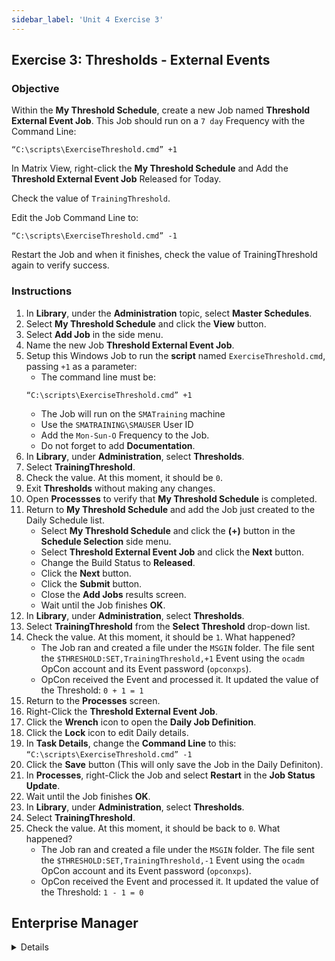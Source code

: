 ```yaml
---
sidebar_label: 'Unit 4 Exercise 3'
---
```


## Exercise 3: Thresholds - External Events

### Objective 

Within the **My Threshold Schedule**, create a new Job named **Threshold External Event Job**. This Job should run on a ```7 day``` Frequency with the Command Line:

```
“C:\scripts\ExerciseThreshold.cmd” +1
```

In Matrix View, right-click the **My Threshold Schedule** and Add the **Threshold External Event Job** Released for Today.

Check the value of ```TrainingThreshold```.

Edit the Job Command Line to:

```
“C:\scripts\ExerciseThreshold.cmd” -1
```

Restart the Job and when it finishes, check the value of TrainingThreshold again to verify success.

### Instructions

1.	In **Library**, under the **Administration** topic, select **Master Schedules**.
2.	Select **My Threshold Schedule** and click the **View** button.
3.	Select **Add Job** in the side menu.
4.	Name the new Job **Threshold External Event Job**.
5.	Setup this Windows Job to run the **script** named ```ExerciseThreshold.cmd```, passing ```+1``` as a parameter:
	* The command line must be: 
	```
	“C:\scripts\ExerciseThreshold.cmd” +1
	```
	* The Job will run on the ```SMATraining``` machine
	* Use the ```SMATRAINING\SMAUSER``` User ID 
	* Add the ```Mon-Sun-O``` Frequency to the Job.
	* Do not forget to add **Documentation**.
6.	In **Library**, under **Administration**, select **Thresholds**.
7.	Select **TrainingThreshold**.
8.	Check the value. At this moment, it should be ```0```.
9.  Exit **Thresholds** without making any changes.
10.	Open **Processses** to verify that **My Threshold Schedule** is completed.
11. Return to **My Threshold Schedule** and add the Job just created to the Daily Schedule list.
	* Select **My Threshold Schedule** and click the **(+)** button in the **Schedule Selection** side menu.
	* Select **Threshold External Event Job** and click the **Next** button.
	* Change the Build Status to **Released**.
	* Click the **Next** button.
	* Click the **Submit** button.
	* Close the **Add Jobs** results screen.
	* Wait until the Job finishes **OK**.
18.	In **Library**, under **Administration**, select **Thresholds**.
19.	Select **TrainingThreshold** from the **Select Threshold** drop-down list.
20.	Check the value. At this moment, it should be ```1```. What happened?
	* The Job ran and created a file under the ```MSGIN``` folder. The file sent the ```$THRESHOLD:SET,TrainingThreshold,+1``` Event using the ```ocadm``` OpCon account and its Event password (```opconxps```).
	* OpCon received the Event and processed it. It updated the value of the Threshold: ```0 + 1 = 1```
21.	Return to the **Processes** screen.
22.	Right-Click the **Threshold External Event Job**.
23. Click the **Wrench** icon to open the **Daily Job Definition**.
24. Click the **Lock** icon to edit Daily details.
24.	In **Task Details**, change the **Command Line** to this: ```“C:\scripts\ExerciseThreshold.cmd” -1```
25.	Click the **Save** button (This will only save the Job in the Daily Definiton).
26.	In **Processes**, right-Click the Job and select **Restart** in the **Job Status Update**.
27.	Wait until the Job finishes **OK**.
28.	In **Library**, under **Administration**, select **Thresholds**.
29.	Select **TrainingThreshold**.
30.	Check the value. At this moment, it should be back to ```0```. What happened?
	* The Job ran and created a file under the ```MSGIN``` folder. The file sent the ```$THRESHOLD:SET,TrainingThreshold,-1``` Event using the ```ocadm``` OpCon account and its Event password (```opconxps```).
	* OpCon received the Event and processed it. It updated the value of the Threshold: ```1 - 1 = 0```



## Enterprise Manager

<details>


:::tip [Walkthrough Video - Unit 4 Exercise 3](../static/videobasic/U4E3.mp4)

:::


1.	Open **Enterprise Manager**.
2.	Under the **Administration** topic, Double-Click **Job Master**.
3.	Select **My Threshold Schedule** from the Schedule drop-down list.
4.	Click the **Add** button on the **Job Master** toolbar.
5.	Add a new Job named **Threshold External Event Job**.
6.	Setup this Job to run the **script** named ```ExerciseThreshold.cmd```, passing ```+1``` as a parameter:
	* The command line must be: 
	```
	“C:\scripts\ExerciseThreshold.cmd” +1
	```
	* The Job will run on the ```SMATraining``` machine
	* Use the ```SMATRAINING\SMAUSER``` User ID 
	* Add the ```Example-Mon-Sun-O``` Frequency to the Job (refer to Job definition in Unit 1 for help).
	* Do not forget to add **Documentation**.
7.	Under **Administration**, Double-Click **Thresholds**.
8.	Select **TrainingThreshold** from the **Select Threshold** drop-down list.
9.	Check the value. At this moment, it should be ```0```.
10.	Close the **Thresholds** tab.
11.	Open one of the Operations view (**Matrix** or **List**).
12.	Check if the **My Threshold Schedule** is Completed.
	* If it is not Completed, Cancel all the Jobs.
	* Wait until the Schedule is **Completed**.
13.	Right-Click the **My Threshold Schedule> Maintenance> Add Jobs**.
14.	Check the checkbox for the **Threshold External Event Job** and then click **Add Job**.
15.	Select the **Released** radio button and click **Yes**.
16.	Click **Close**.
17.	Wait until the Job finishes **OK**.
18.	Under **Administration**, Double-Click **Thresholds**.
19.	Select **TrainingThreshold** from the **Select Threshold** drop-down list.
20.	Check the value. At this moment, it should be ```1```. What happened?
	* The Job ran and created a file under the ```MSGIN``` folder. The file sent the ```$THRESHOLD:SET,TrainingThreshold,+1``` Event using the ```ocadm``` OpCon account and its Event password (```opconxps```).
	* OpCon received the Event and processed it. It updated the value of the Threshold: ```0 + 1 = 1```
21.	Close the Thresholds tab.
22.	Go back to one of your **Operations Views**.
23.	Right-Click the **Threshold External Event Job> Maintenance> Edit Daily Job**.
24.	Change the **Command Line** to this: ```“C:\scripts\ExerciseThreshold.cmd” -1```
25.	Click the **Save** button in the **Daily Job** toolbar (_Do not save the Job to the Master_).
26.	Close the Job Daily (**Threshold External Event Job**) tab.
27.	Right-Click the Job and select **Restart**.
28.	Wait until the Job finishes **OK**.
29.	Under **Administration**, Double-Click **Thresholds**.
30.	Select **TrainingThreshold** from the **Select Threshold** drop-down list.
31.	Check the value. At this moment, it should be back to ```0```. What happened?
	* The Job ran and created a file under the ```MSGIN``` folder. The file sent the ```$THRESHOLD:SET,TrainingThreshold,-1``` Event using the ```ocadm``` OpCon account and its Event password (```opconxps```).
	* OpCon received the Event and processed it. It updated the value of the Threshold: ```1 - 1 = 0```
32.	Close the **Thresholds** tab.

</details>